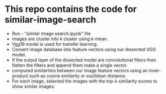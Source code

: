 # This repo contains the code for similar-image-search
- Run  - "similar image search.ipynb" file
- images are cluster into k cluster using k-mean.
- Vgg19 model is used for transfer learning.
- Convert image database into feature vectors using our dissected VGG model. 
- If the output layer of the dissected model are convolutional filters then flatten the filters and append them make a single vector.
- computed similarities between our image feature vectors using an inner-product such as cosine similarity or euclidean distance.
-  For each image, selected the images with the top-k similarity scores to show similar images.
